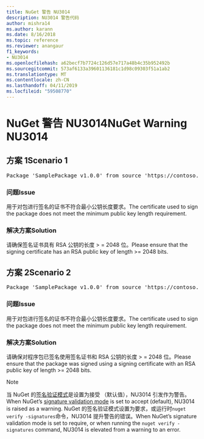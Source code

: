 ```yaml
---
title: NuGet 警告 NU3014
description: NU3014 警告代码
author: mishra14
ms.author: karann
ms.date: 8/16/2018
ms.topic: reference
ms.reviewer: anangaur
f1_keywords:
- NU3014
ms.openlocfilehash: a62becf7b7724c126d57e717a48b4c35b952492b
ms.sourcegitcommit: 573af6133a39601136181c1d98c09303f51a1ab2
ms.translationtype: MT
ms.contentlocale: zh-CN
ms.lasthandoff: 04/11/2019
ms.locfileid: "59508770"
---
```

# <a name="nuget-warning-nu3014"></a><span data-ttu-id="35b55-103">NuGet 警告 NU3014</span><span class="sxs-lookup"><span data-stu-id="35b55-103">NuGet Warning NU3014</span></span>

## <a name="scenario-1"></a><span data-ttu-id="35b55-104">方案 1</span><span class="sxs-lookup"><span data-stu-id="35b55-104">Scenario 1</span></span>

<pre>Package 'SamplePackage v1.0.0' from source 'https://contoso.com/index.json': The signing certificate does not meet a minimum public key length requirement.</pre>

### <a name="issue"></a><span data-ttu-id="35b55-105">问题</span><span class="sxs-lookup"><span data-stu-id="35b55-105">Issue</span></span>

<span data-ttu-id="35b55-106">用于对包进行签名的证书不符合最小公钥长度要求。</span><span class="sxs-lookup"><span data-stu-id="35b55-106">The certificate used to sign the package does not meet the minimum public key length requirement.</span></span>


### <a name="solution"></a><span data-ttu-id="35b55-107">解决方案</span><span class="sxs-lookup"><span data-stu-id="35b55-107">Solution</span></span>

<span data-ttu-id="35b55-108">请确保签名证书具有 RSA 公钥的长度 > = 2048 位。</span><span class="sxs-lookup"><span data-stu-id="35b55-108">Please ensure that the signing certificate has an RSA public key of length >= 2048 bits.</span></span>



## <a name="scenario-2"></a><span data-ttu-id="35b55-109">方案 2</span><span class="sxs-lookup"><span data-stu-id="35b55-109">Scenario 2</span></span>

<pre>Package 'SamplePackage v1.0.0' from source 'https://contoso.com/index.json': The primary signature's certificate does not meet a minimum public key length requirement.</pre>

### <a name="issue"></a><span data-ttu-id="35b55-110">问题</span><span class="sxs-lookup"><span data-stu-id="35b55-110">Issue</span></span>

<span data-ttu-id="35b55-111">用于对包进行签名的证书不符合最小公钥长度要求。</span><span class="sxs-lookup"><span data-stu-id="35b55-111">The certificate used to sign the package does not meet the minimum public key length requirement.</span></span>


### <a name="solution"></a><span data-ttu-id="35b55-112">解决方案</span><span class="sxs-lookup"><span data-stu-id="35b55-112">Solution</span></span>

<span data-ttu-id="35b55-113">请确保对程序包已签名使用签名证书和 RSA 公钥的长度 > = 2048 位。</span><span class="sxs-lookup"><span data-stu-id="35b55-113">Please ensure that the package was signed using a signing certificate with an RSA public key of length >= 2048 bits.</span></span>


> [!Note]
> <span data-ttu-id="35b55-114">当 NuGet 的[签名验证模式](https://docs.microsoft.com/en-us/nuget/consume-packages/installing-signed-packages#configure-package-signature-requirements)是设置为接受 （默认值），NU3014 引发作为警告。</span><span class="sxs-lookup"><span data-stu-id="35b55-114">When NuGet’s [signature validation mode](https://docs.microsoft.com/en-us/nuget/consume-packages/installing-signed-packages#configure-package-signature-requirements) is set to accept (default), NU3014 is raised as a warning.</span></span> <span data-ttu-id="35b55-115">NuGet 的签名验证模式设置为要求，或运行时`nuget verify -signatures`命令，NU3014 提升警告的错误。</span><span class="sxs-lookup"><span data-stu-id="35b55-115">When NuGet’s signature validation mode is set to require, or when running the `nuget verify -signatures` command, NU3014 is elevated from a warning to an error.</span></span> 
